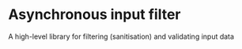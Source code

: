 Asynchronous input filter
=======================

A high-level library for filtering (sanitisation) and validating input data
